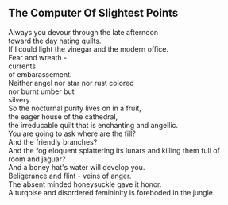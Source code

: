 The Computer Of Slightest Points
--------------------------------
Always you devour through the late afternoon  
toward the day hating quilts.  
If I could light the vinegar and the modern office.  
Fear and wreath -  
currents  
of embarassement.  
Neither angel nor star nor rust colored  
nor burnt umber but  
silvery.  
So the nocturnal purity lives on in a fruit,  
the eager house of the cathedral,  
the irreducable quilt that is enchanting and angellic.  
You are going to ask where are the fill?  
And the friendly branches?  
And the fog eloquent splattering its lunars and killing them full of  
room and jaguar?  
And a boney hat's water will develop you.  
Beligerance and flint - veins of anger.  
The absent minded honeysuckle gave it honor.  
A turqoise and disordered femininity is foreboded in the jungle.  
